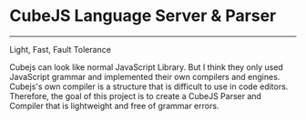# CubeJS Language Server & Parser

----
Light, Fast, Fault Tolerance 



Cubejs can look like normal JavaScript Library. But I think they only used JavaScript grammar and implemented their own compilers and engines. 
Cubejs's own compiler is a structure that is difficult to use in code editors. Therefore, the goal of this project is to create a CubeJS Parser and Compiler that is lightweight and free of grammar errors.

